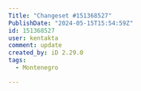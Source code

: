 ```yaml
---
Title: "Changeset #151368527"
PublishDate: "2024-05-15T15:54:59Z"
id: 151368527
user: kentakta
comment: update
created_by: iD 2.29.0
tags:
  - Montenegro

---
```

